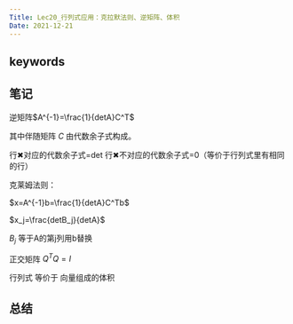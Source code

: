 ```yaml
---
Title: Lec20_行列式应用：克拉默法则、逆矩阵、体积
Date: 2021-12-21
---
```


## keywords

## 笔记

逆矩阵$A^{-1}=\frac{1}{detA}C^T$

其中伴随矩阵 $C$ 由代数余子式构成。

行✖对应的代数余子式=det
行✖不对应的代数余子式=0（等价于行列式里有相同的行）

克莱姆法则：

$x=A^{-1}b=\frac{1}{detA}C^Tb$

$x_j=\frac{detB_j}{detA}$

$B_j$ 等于A的第j列用b替换


正交矩阵 $Q^TQ=I$

行列式 等价于 向量组成的体积
## 总结